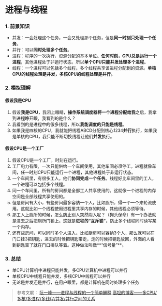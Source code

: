 # 进程与线程
### 1. 前景知识
- 并发：一会处理这个任务，一会又处理那个任务，但是**同一时刻只处理一个任务**。
- 并行：可以**同时处理多个任务**。
- 进程：程序的一次执行，资源分配的基本单位。**任何时刻，CPU总是运行一个进程**，其他进程处于非运行状态。所以**单个CPU只能并发处理多个进程**。
- 线程：一个进程可以包括多个线程，多个线程共享该进程分配到的资源。**单核CPU的线程处理是并发，多核CPU的线程处理是并行。**
### 2. 模拟理解
#### 假设我是CPU
1. 假设**我是CPU**，我闭上眼睛，**操作系统调度器将一个进程分配给我**之后，我拿到进程睁开眼，我看到的是什么？
2. 我看到的是进程中的很多线程，所以**我能调度的只能是线程**。
3. 如果我是四核的CPU，我就能把线程ABCD分配到核心1234**并行**执行，如果我是单核的CPU，我只能不断切换线程让他们**并发**执行。
#### 假设CPU是一个工厂
1. 假设CPU是一个工厂，时刻在运行。
2. 工厂电力有限，一次只能供给一个车间使用，其他车间必须停工。进程就像车间，任一时刻CPU只能运行一个进程，其他进程处于非运行状态。
3. 一个车间里，有很多工人，他们**协同完成一个任务**。线程好比车间里的工人，一个进程可以包括多个线程。
4. 同一个车间里，所有的房间都是全部工人共享使用的。这就像一个进程的内存空间是全部线程共享使用的。
5. 但是房间有大小，有些房间最多容纳一个人，比如厕所，得一个一个来轮流使用。这就比如一个线程使用进程里共享内存的时候，其他线程必须等待。
6. 那工人上厕所的时候，怎么防止别人突然闯入呢？（狗头保命）有一个办法就是进去之后把厕所门锁上。这就是**进程的“互斥锁”**，防止多个线程同时读写某一个内存。
7. 还有些房间，可以同时多个人进入，比如厨房可以容纳3个人，那么就可以在门口挂3把钥匙，进去的时候把钥匙带走，走的时候把钥匙放回，外面的人看到钥匙空了就在门口排队等着。这种做法叫做**“信号量”**。
### 3. 总结
- 单CPU计算机中进程只能并发，多CPU计算机中进程可以并行
- 单核CPU中线程只能并发，多核CPU中线程可以并行
- 无论是并发还是并行，在用户眼里，都是计算机在同时处理多个任务
> 参考文献：
> [阮一峰——进程与线程的一个简单解释](http://www.ruanyifeng.com/blog/2013/04/processes_and_threads.html)
> [高坦的博客——多CPU/多核/多进程/多线程/并发/并行之间的关系
](https://www.cnblogs.com/gtscool/p/13072051.html)